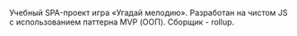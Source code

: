 Учебный SPA-проект игра «Угадай мелодию».
Разработан на чистом JS с использованием паттерна MVP (ООП). Сборщик - rollup.
